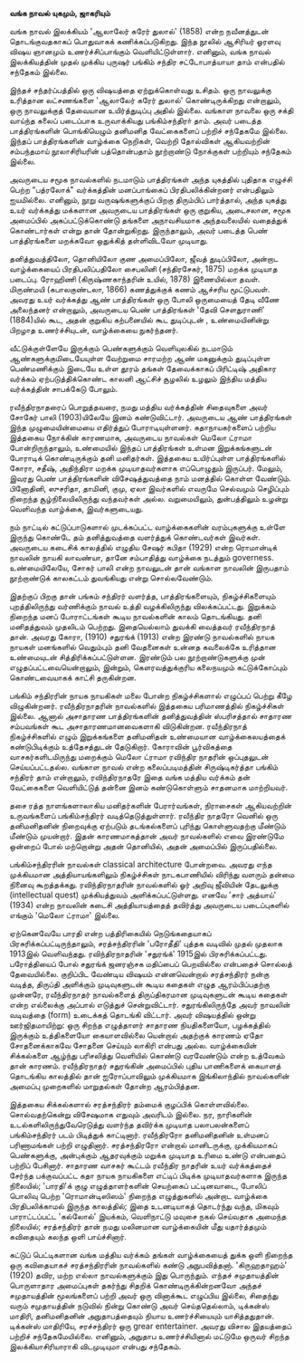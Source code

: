 **வங்க நாவல் யுகமும், ஜாகரியும்**

வங்க நாவல் இலக்கியம் 'ஆலாலேர் கரேர் துலால்' (1858) என்ற நவீனத்துடன் தொடங்குவதகாகப் பொதுவாகக் கணிக்கப்படுகிறது. இந்த நூலில் ஆசிரியர் ஓரளவு விஷய ஞானமும் உணர்ச்சிப்பாங்கும் வெளியிட்டுள்ளார். எனினும், வங்க நாவல் இலக்கியத்தின் முதல் முக்கிய புருஷர் பங்கிம் சந்திர சட்டோபாத்யாயா தாம் என்பதில் சந்தேகம் இல்லை.

இந்தச் சந்தர்ப்பத்தில் ஒரு விஷயத்தை ஏற்றுக்கொள்வது உசிதம். ஒரு நாவலுக்கு உரித்தான லட்சணங்களை 'ஆலாலேர் கரேர் துலால்' கொண்டிருக்கிறது என்றாலும், ஒரு நாவலுக்குத் தேவையான உயிர்த்துடிப்பு அதில் இல்லை. வங்காள நாவலை ஒரு சக்தி வாய்ந்த கலைப் படைப்பாக உருவாக்கியது பங்கிம்சந்திரா் தாம். அவர் படைத்த பாத்திரங்களின் பொங்கியெழும் தனிமனித வேட்கைகளைப் பற்றிச் சந்தேகமே இல்லை. இந்தப் பாத்திரங்களின் வாழ்க்கை நெறிகள், வெற்றி தோல்விகள் ஆகியவற்றின் சம்பந்தமாய் நூலாசிரியரின் பத்தொன்பதாம் நூற்றாண்டு நோக்குகள் பற்றியும் சந்தேகம் இல்லை.

அவருடைய சமூக நாவல்களில் நடமாடும் பாத்திரங்கள் அந்த யுகத்தில் புதிதாக எழுச்சி பெற்ற “பத்ரலோக்" வர்க்கத்தின் மனப்பாங்கைப் பிரதிபலிக்கின்றனர் என்பதிலும் ஐயமில்லை. எனினும், நூறு வருஷங்களுக்குப் பிறகு திரும்பிப் பார்த்தால், அந்த யுகத்து உயர் வர்க்கத்து மக்களான அவருடைய பாத்திரங்கள் ஒரு குறுகிய, அடைசலான, சமூக அமைப்பில் அகப்பட்டுக்கொண்டு தங்களை அநாவசியமாக அந்தவலையில் வதைத்துக் கொண்டார்கள் என்று தான் தோன்றுகிறது. இருந்தாலும், அவர் படைத்த பெண் பாத்திரங்களை மறக்கவோ ஒதுக்கித் தள்ளிவிடவோ முடியாது.

தனித்துவத்திலோ, தொனியிலோ குண அமைப்பிலோ, ஜீவத் துடிப்பிலோ, அன்றாட வாழ்க்கையைப் பிரதிபலிப்பதிலோ சைபலினி (சந்திரசேகர், 1875) மறக்க முடியாத படைப்பு. ரோஹிணி (கிருஷ்ணகாந்தரின் உயில், 1878) இணையில்லா தவள்.  மிருண்மயி (கபாலகுண்டலா, 1866) கணத்துக்குக் கணம் ஆச்சரிய மூட்டுபவள். அவரது உயர் வர்க்கத்து ஆண் பாத்திரங்கள் ஒரு போலி ஒருமையைத் தேடி வீணே அலைந்தனர் என்றாலும், அவருடைய பெண் பாத்திரங்கள் 'தேவி செளதுராணி' (1884)யில் கூட, அதன் குறுகிய கற்பனையில் கூட துடிப்புடன் , உண்மையினின்று பிறழாத உணர்ச்சியுடன், வாழ்க்கையை நுகர்ந்தனர்.

வீட்டுக்குள்ளேயே இருக்கும் பெண்களுக்கும் வெளியுலகில் நடமாடும் ஆண்களுக்குமிடையேயுள்ள வேற்றுமை சாரமற்ற ஆண் மகனுக்கும் துடிப்புள்ள பெண்மணிக்கும் இடையே உள்ள தூரம் தங்கள் தேவைக்காகப் பிரிட்டிஷ் அதிகார வர்க்கம் ஏற்படுத்திக்கொண்ட காலனி ஆட்சிச் சூழலில் உழலும் இந்திய மத்திய வர்க்கத்தின் சாபக்கேடு போலும்.

ரவீந்திரநாதரைப் பொறுத்தவரை, நமது மத்திய வர்க்கத்தின் சிதைவுகளை அவர் சோகேர் பாலி (1903)யிலேயே இனம் கண்டுவிட்டார். அவருடைய ஆண் பாத்திரங்கள் இந்த முழுமையின்மையை எதிர்த்துப் போராடியுள்ளனர். கதாநாயகர்களைப் பற்றிய இத்தகைய நோக்கின் காரணமாக, அவருடைய நாவல்கள் மெலோ ட்ராமா போன்றிருந்தாலும், உண்மையில் இந்தப் பாத்திரங்கள் உள்மன இறுக்கங்களுடன் போராடிக் கொண்டிருக்கும் தனி மனிதர்கள். இத்தகைய உயிர்ப்புள்ள பாத்திரங்களில் கோரா, சதீஷ், அதிந்திரா மறக்க முடியாதவர்களாக எப்பொழுதும் இருப்பர். மேலும், இவரது பெண் பாத்திரங்களின் விசேஷத்துவத்தை நாம் மனத்தில் கொள்ள வேண்டும். பினோதினி, ஸுசரிதா, தாமினி, குமு, ஏலா இவர்களில் எவருமே செல்வமும் செழிப்பும் நிறைந்த சூழ்நிலையிலிருந்து வந்தவர்கள் அல்ல. வறுமையிலும், துன்பத்திலும் உழன்று வெளிவந்த வாழ்க்கை, இவர்களுடையது.

நம் நாட்டில் கட்டுப்பாடுகளால் முடக்கப்பட்ட வாழ்க்கைகளின் வரம்புகளுக்கு உள்ளே இருந்து கொண்டே தம் தனித்துவத்தை வளர்த்துக் கொண்டவர்கள் இவர்கள். அவருடைய கடைசிக் காலத்தில் எழுதிய சேஷர் கபிதா (1929) என்ற ரொமான்டிக் நாவலின் நாயகி லாவண்யா, தானே சம்பாதித்து வாழ்க்கை நடத்தும் governess. உண்மையிலேயே, சோகர் பாலி என்ற நாவலுடன் தான் வங்காள நாவலின் இருபதாம் நூற்றாண்டுக் காலகட்டம் துவங்கியது என்று சொல்லவேண்டும்.

இதற்குப் பிறகு தான் பங்கம் சந்திரர் வளர்த்த, பாத்திரங்களையும், நிகழ்ச்சிகளையும் புறத்திலிருந்து வர்ணிக்கும் நாவல் உத்தி வழக்கிலிருந்து விலக்கப்பட்டது. இறுக்கம் நிறைந்த மனப் போராட்டங்கள் கூடிய நாவல்களின் காலம் தொடங்கியது. தனி மனிதத்துவம் முதலிடம் பெற்றது. இதையெல்லாம் துவக்கி வைத்தவர் ரவீந்திரநாத் தான். அவரது கோரா, (1910) சதுரங்க் (1913) என்ற இரண்டு நாவல்களில் நாயக நாயகள் மனங்களில் வெதும்பும் தனி வேதனைகள் உன்னத கவலைக்கே உரித்தான உண்மையுடன் சித்திரிக்கப்பட்டுள்ளன. இரண்டும் பல நூற்றாண்டுகளுக்கு முன் எழுதப்பட்டவையென்றாலும், இன்றும், கெளரவத்துக்குரிய கலைநயமும் கட்டுக்கோப்பும் கொண்டவையாகக் காட்சி தருகின்றன.

பங்கிம் சந்திரரின் நாயக நாயகிகள் மலை போன்ற நிகழ்ச்சிகளால் எழுப்பப் பெற்று கீழே விழுகின்றனர். ரவீந்திரநாதரின் நாவல்களில் இத்தகைய பரிமாணத்தில் நிகழ்ச்சிகள் இல்லை. ஆனால் அசாதாரண பாத்திரங்களின் தனித்துவத்தின் ஸ்பரிசத்தால் சாதாரண சம்பவங்கள் கூட அசாதாரணமானவைகளாகி விடுகின்றன. ரவீந்திரநாத் நிகழ்ச்சிகளில் எழும் இறுக்கங்களை தனிமனிதன் உண்மையான வாழ்க்கைலயத்தைக் கண்டுபிடிக்கும் உத்தேசத்துடன் தேடுகிறார். கோராவின் பூர்விகத்தை வாசகர்களிடமிருந்து மறைக்கும் மெலோ ட்ராமா ரவிந்திர நாதரின் ஒப்புதலுடன் செய்யப்பட்டதல்ல. வங்காள நாவல் என்ற கலைப்படிமத்தின் சிருஷ்டிகர்த்தா பங்கிம் சந்திரர் தாம் என்றாலும், ரவிந்திரநாதரே இதை வங்க மத்திய வர்க்கம் தன் வேட்கைகளை வெளியிட்டுத் தன்னை இனம் கண்டுகொள்ளும் சாதனமாக மாற்றியவர்.

தசை ரத்த நாளங்களாலாகிய மனிதர்களின் பேரார்வங்கள், நிராசைகள் ஆகியவற்றின் உருவங்களைப் பங்கிம்சந்திரர் வடித்தெடுத்துள்ளார். ரவீந்திர நாதரோ வெனில் ஒரு தனிமனிதனின் நிறைவுக்கு ஏற்படும் தடங்கல்களைப் புரிந்து கொள்ளுவதற்கு மீண்டும் மீண்டும் முயன்றார். இதன் காரணமாகத்தான் அவர் நாவல்களில் எவை இரண்டுமே ஒன்றைப் போல் மற்றொன்று அதன் தொனியில், அதன் அமைப்பில் இருப்பதில்லை.

பங்கிம்சந்திரரின் நாவல்கள் classical architecture போன்றவை. அவரது எந்த முக்கியமான அத்தியாயங்களிலும் நிகழ்ச்சிகள் நாடகபாணியில் விரிந்து வளரும் தன்மை நினைவு கூறத்தக்கது. ரவிந்திரநாதரின் நாவல்களில் ஓர் அறிவு ஜீவியின் தேடலுக்கு (intellectual quest) முக்கியத்துவம் அளிக்கப்பட்டுள்ளது. எனவே 'சார் அத்யாய்' (1934) என்ற நாவலின் கடைசி அத்தியாயத்தைத் தவிர்த்து அவருடைய படைப்புகளில் எங்கும் 'மெலோ ட்ராமா' இல்லை.

ஏற்கெனவேயே பாரதி என்ற பத்திரிகையில் நெடுங்கதையாகப் பிரசுரிக்கப்பட்டிருந்தாலும், சரத்சந்திரரின் 'பரோதீதி' புத்தக வடிவில் முதல் முதலாக 1913இல் வெளிவந்தது. ரவிந்திரநாதரின் 'சதுரங்க்' 1915இல் பிரசுரிக்கப்பட்டது. பரோத்தியைப் போல் சதுரங்க் ஜனரஞ்சக மதிப்பைப் பெறவில்லை என்பதைச் சொல்லத் தேவையில்லை. குறிப்பிட வேண்டிய விஷயம் என்னவென்றால் சரத்சந்திரர் நன்கு வடித்த, திருப்தி அளிக்கும் முடிவுகளுடன் கூடிய கதைகள் எழுத ஆரம்பிப்பதற்கு முன்னரே, ரவீந்திரநாதர் நாவல்களைத் திருப்திகரமான முடிவுகளுடன் கூடிய கதைகள் என்ற எல்லைக்கு அப்பால் எடுத்துச் சென்றுவிட்டார். சதுரங்கிலிருந்தே அவர் நாவலின் வடிவத்தை (form) உடைக்கத் தொடங்கி விட்டார். அவர் விஷயத்தில் ஒன்று ஊர்ஜிதமாயிற்று: ஒரு சிறந்த எழுத்தாளர் சாதாரண நியதிகளையோ, பழக்கத்தில் இருக்கும் உத்திகளையோ கையாளவில்லை யென்றால் அதற்குக் காரணம் ஏதோ சோதனைக்காகவே சோதனை செய்யும் லாகிரி என்பது அல்ல. வாழ்க்கையின் சிக்கல்களை ஆழ்ந்து பரிசலித்து வெளியில் கொண்டு வரவேண்டும் என்ற உத்வேகம் தான் காரணம். ரவீந்திரநாதர் சதுரங்கின் அமைப்பில் புதிய பாணிகளைக் கையாளத் தொடங்கிய காலத்தில் தான் ஐரோப்பாவிலும் முக்கியமாக இங்கிலாந்தில் நாவல்களின் அமைப்பு முறைகளில் மாறுதல்கள் தோன்ற ஆரம்பித்தன.

இத்தகைய சிக்கல்களால் சரத்சந்திரர் தம்மைக் குழப்பிக் கொள்ளவில்லை. சொல்வதற்கென்று விசேஷமாக எதுவும் அவரிடம் இல்லை. நர, நாரிகளின் உடல்களிலிருந்துவேரெடுத்து வளர்ந்த தவிர்க்க முடியாத பலாபலன்களைப் பங்கிம்சந்திரர் படம் பிடித்துக் காட்டினார். ரவீந்திரரோ தனிமனிதனின் உள்மனப் பரிணாமங்கள் பற்றி எழுதினார். சரத்சந்திரரோ என்றால் மானிடருக்கு, முக்கியமாகப் பெண்களுக்கு, அன்புக்கும் ஆதரவுக்கும் மறுக்க முடியாத உரிமை உண்டு என்பதைப் பற்றிப் பேசினார். சாதாரண வாசகர் கூட்டம் ரவீந்திர நாதரின் உயர் வர்க்கத்தைச் சேர்ந்த பக்குவப்பட்ட கதா நாயக நாயகிகளை எட்டிப் பிடிக்க முடியாதவர்களாக இருந்த நிலையில்; 'பாரதி'க் குழு எழுத்தாளர்களின் செயற்கைப் பட்டினவாடை, போலிப் பொலிவு பெற்ற 'ரொமான்டிஸிஸம்' நிறைந்த எழுத்துகளில் அன்றாட வாழ்க்கை பிரதிபலிக்காமல் இருந்த காலத்தில்; இதை உடனடியாகத் தொடர்ந்து வந்த, மிகவும் பாராட்டப்பட்ட 'கல்லோல்' இயக்கம், வெளிநாட்டு மவுசை நகல் செய்வதாக அமைந்த நிலையில்; சரத்சந்திரர் தான் நமது மலினமான வாழ்க்கையின் மீது யதார்த்தமும் கவிதையும் கலந்த ஒளி பாய்ச்சினார்.

கட்டுப் பெட்டிகளான வங்க மத்திய வர்க்கம் தங்கள் வாழ்க்கையைத் துக்க ஒளி நிறைந்த ஒரு கவிதையாகச் சரத்சந்திரரின் நாவல்களில் கண்டு அநுபவித்தனா். 'கிருஹதாஹம்' (1920) தவிர, மற்ற எல்லா நாவல்களுக்கும் இது பொருந்தும். எந்தச் சமுதாயத்தின் பொருளாதார அமைப்புகள் தகர்ந்து சிதறிக் கொண்டிருக்கின்றனவோ அந்தச் சமுதாயத்தின் மூலங்களைப் பற்றி அவர் ஒரு வினாக்கூட எழுப்பிய இல்லை, சிதைந்து வரும் சமுதாயத்தின் நடுவில் நின்று கொண்டு அவர் செய்ததெல்லாம், டிக்கன்ஸ் மாதிரி, தனிமனிதனின் அநுதாபத்தையும் நியாய உணர்ச்சியையும் யாசித்ததுதான். டிக்கன்ஸ் மாதிரியே, சரச்சந்திரர் ஒரு grear entertainer. அவரது விசால இதயத்தைப் பற்றிச் சந்தேகமேயில்லை. எனினும், அநுதாப உணர்ச்சியினால் மட்டுமே ஒருவர் சிறந்த இலக்கியாசிரியாராகி விடமுடியுமா என்பது சந்தேகம்.